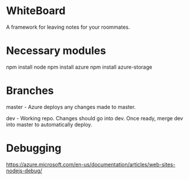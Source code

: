 # WhiteBoard
A framework for leaving notes for your roommates.


# Necessary modules
npm install node
npm install azure 
npm install azure-storage

# Branches
master
	- Azure deploys any changes made to master.

dev 
	- Working repo. Changes should go into dev. Once ready, merge dev into master to automatically deploy.
	
# Debugging
https://azure.microsoft.com/en-us/documentation/articles/web-sites-nodejs-debug/